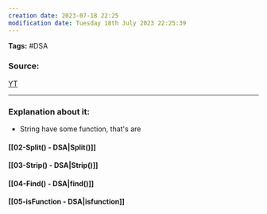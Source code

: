 ```yaml
---
creation date: 2023-07-18 22:25
modification date: Tuesday 18th July 2023 22:25:39
---
```


**Tags:** #DSA 

### Source:
[YT](https://www.youtube.com/watch?v=QyM6bq5JzmU)

--------------------------------------

### Explanation about it:

* String have some function, that's are

#### [[02-Split() - DSA|Split()]]

#### [[03-Strip() - DSA|Strip()]]

#### [[04-Find() - DSA|find()]]

#### [[05-isFunction - DSA|isfunction]]



